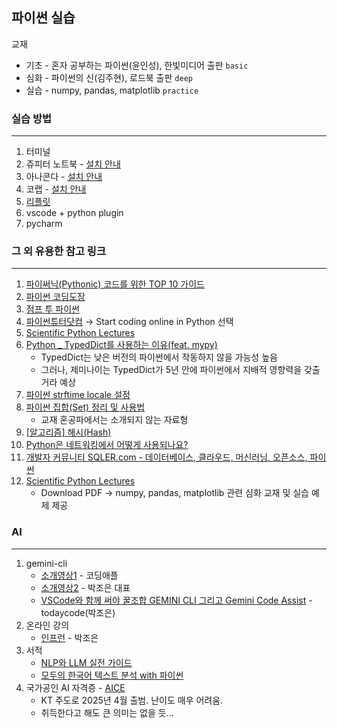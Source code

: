 ## 파이썬 실습
교재
- 기초 - 혼자 공부하는 파이썬(윤인성), 한빛미디어 출판 `basic`
- 심화 - 파이썬의 신(김주현), 로드북 출판 `deep`
- 실습 - numpy, pandas, matplotlib  `practice`

### 실습 방법
---

1. 터미널
2. 쥬피터 노트북 - [설치 안내](https://blog.naver.com/songsite123/223049049553)
3. 아나콘다 - [설치 안내](https://blog.naver.com/codeitofficial/223497697349)
4. 코랩 - [설치 안내](https://kimpanda.tistory.com/108)
5. [리플릿](https://replit.com/~)
6. vscode + python plugin
7. pycharm


### 그 외 유용한 참고 링크
---
1. [파이써닉(Pythonic) 코드를 위한 TOP 10 가이드](https://facerain.github.io/pythonic-code-guide/)
2. [파이썬 코딩도장](https://dojang.io/course/view.php?id=7)
3. [점프 투 파이썬](https://wikidocs.net/book/1)
4. [파이썬튜터닷컴](https://pythontutor.com/) → Start coding online in Python 선택
5. [Scientific Python Lectures](https://lectures.scientific-python.org/)
6. [Python _ TypedDict를 사용하는 이유(feat. mypy)](https://daco2020.tistory.com/417)
    - TypedDict는 낮은 버전의 파이썬에서 작동하지 않을 가능성 높음
    - 그러나, 제미나이는 TypedDict가 5년 안에 파이썬에서 지배적 영향력을 갖출거라 예상
7. [파이썬 strftime locale 설정
](https://2ykwang.medium.com/%ED%8C%8C%EC%9D%B4%EC%8D%AC-strftime-locale-%EC%84%A4%EC%A0%95-a3a6d2db21d9)
8. [파이썬 집합(Set) 정리 및 사용법](https://ctkim.tistory.com/entry/Python-%EC%9E%85%EB%AC%B8-%EA%B0%95%EC%A2%8C-12-%ED%8C%8C%EC%9D%B4%EC%8D%AC-%EC%A7%91%ED%95%A9Set-%EC%A0%95%EB%A6%AC-%EB%B0%8F-%EC%82%AC%EC%9A%A9%EB%B2%95)
    - 교재 혼공파에서는 소개되지 않는 자료형
9. [[알고리즘] 해시(Hash)](https://adjh54.tistory.com/490)
10. [Python은 네트워킹에서 어떻게 사용되나요?](https://www.reddit.com/r/ccna/comments/y4rs1v/how_is_python_used_in_networking/?tl=ko)
11. [개발자 커뮤니티 SQLER.com - 데이터베이스, 클라우드, 머신러닝, 오픈소스, 파이썬](https://www.sqler.com/)
12. [Scientific Python Lectures](https://lectures.scientific-python.org)
    - Download PDF → numpy, pandas, matplotlib 관련 심화 교재 및 실습 예제 제공

### AI
---
1. gemini-cli
    - [소개영상1](https://www.youtube.com/watch?v=f-Izv0ZIeQs) - 코딩애플
    - [소개영상2](https://www.youtube.com/watch?v=dd521fc6hO0) - 박조은 대표
    - [VSCode와 함께 써야 꿀조합 GEMINI CLI 그리고 Gemini Code Assist](https://www.youtube.com/watch?v=LR2XLJpejzQ) - todaycode(박조은)
2. 온라인 강의
    - [인프런](https://www.inflearn.com/users/91177/@todaycode?gad_source=1&gad_campaignid=20714471420&gclid=Cj0KCQjwrc7GBhCfARIsAHGcW5XNMZjZAkYTDrZn8uQjwaJdojIRGSLBwds_tJetyurNJNayveZN2iAaAldwEALw_wcB) - 박조은
3. 서적
    - [NLP와 LLM 실전 가이드](https://www.yes24.com/product/goods/142954897)
    - [모두의 한국어 텍스트 분석 with 파이썬](https://www.yes24.com/product/goods/119117002)
4. 국가공인 AI 자격증 - [AICE](https://aice.study/main)
    - KT 주도로 2025년 4월 출범. 난이도 매우 어려움. 
    - 취득한다고 해도 큰 의미는 없을 듯...